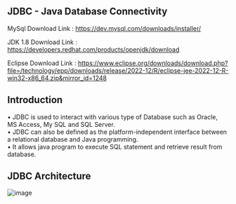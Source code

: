 ## JDBC - Java Database Connectivity

MySql Download Link : https://dev.mysql.com/downloads/installer/

JDK 1.8 Download Link : https://developers.redhat.com/products/openjdk/download

Eclipse Download Link : https://www.eclipse.org/downloads/download.php?file=/technology/epp/downloads/release/2022-12/R/eclipse-jee-2022-12-R-win32-x86_64.zip&mirror_id=1248

## Introduction 

•	JDBC is used to interact with various type of Database such as Oracle, MS Access, My SQL and SQL Server. <br>
•	JDBC can also be defined as the platform-independent interface between a relational database and Java programming. <br>
•	It allows java program to execute SQL statement and retrieve result from database. <br>

## JDBC Architecture

![image](https://user-images.githubusercontent.com/22477406/223450119-b5a059f5-18a7-4532-a736-60768b275a00.png)




